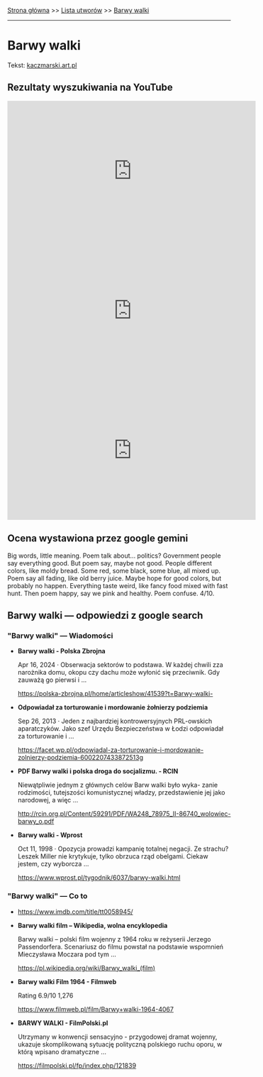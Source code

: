[Strona główna](../index.md) >> [Lista utworów](../list.md) >> [Barwy walki](74.md)

---

# Barwy walki

Tekst: [kaczmarski.art.pl](https://www.kaczmarski.art.pl/tworczosc/wiersze/barwy-walki/)

## Rezultaty wyszukiwania na YouTube

<iframe width="560" height="315" src="https://www.youtube.com/embed/0cECcZRhnzQ?si=IdontcarewhotheIRSsendsImnotpayingtaxes" title="YouTube video player" frameborder="0" allow="accelerometer; autoplay; clipboard-write; encrypted-media; gyroscope; picture-in-picture; web-share" referrerpolicy="strict-origin-when-cross-origin" allowfullscreen></iframe>

<iframe width="560" height="315" src="https://www.youtube.com/embed/m207rpfXHD4?si=IdontcarewhotheIRSsendsImnotpayingtaxes" title="YouTube video player" frameborder="0" allow="accelerometer; autoplay; clipboard-write; encrypted-media; gyroscope; picture-in-picture; web-share" referrerpolicy="strict-origin-when-cross-origin" allowfullscreen></iframe>

<iframe width="560" height="315" src="https://www.youtube.com/embed/exm1fA0p964?si=IdontcarewhotheIRSsendsImnotpayingtaxes" title="YouTube video player" frameborder="0" allow="accelerometer; autoplay; clipboard-write; encrypted-media; gyroscope; picture-in-picture; web-share" referrerpolicy="strict-origin-when-cross-origin" allowfullscreen></iframe>

## Ocena wystawiona przez google gemini

Big words, little meaning. Poem talk about... politics? Government people say everything good. But poem say, maybe not good. People different colors, like moldy bread. Some red, some black, some blue, all mixed up. Poem say all fading, like old berry juice. Maybe hope for good colors, but probably no happen. Everything taste weird, like fancy food mixed with fast hunt. Then poem happy, say we pink and healthy. Poem confuse. 4/10.


## Barwy walki — odpowiedzi z google search

### "Barwy walki" — Wiadomości

- **Barwy walki - Polska Zbrojna**

    Apr 16, 2024  ·  Obserwacja sektorów to podstawa. W każdej chwili zza narożnika domu, okopu czy dachu może wyłonić się przeciwnik. Gdy zauważą go pierwsi i ... 

   <https://polska-zbrojna.pl/home/articleshow/41539?t=Barwy-walki->
- **Odpowiadał za torturowanie i mordowanie żołnierzy podziemia**

    Sep 26, 2013  ·  Jeden z najbardziej kontrowersyjnych PRL-owskich aparatczyków. Jako szef Urzędu Bezpieczeństwa w Łodzi odpowiadał za torturowanie i ... 

   <https://facet.wp.pl/odpowiadal-za-torturowanie-i-mordowanie-zolnierzy-podziemia-6002207433872513g>
- **PDF Barwy walki i polska droga do socjalizmu. - RCIN**

    Niewątpliwie jednym z głównych celów Barw walki było wyka- zanie rodzimości, tutejszości komunistycznej władzy, przedstawienie jej jako narodowej, a więc ... 

   <http://rcin.org.pl/Content/59291/PDF/WA248_78975_II-86740_wolowiec-barwy_o.pdf>
- **Barwy walki - Wprost**

    Oct 11, 1998  ·  Opozycja prowadzi kampanię totalnej negacji. Ze strachu? Leszek Miller nie krytykuje, tylko obrzuca rząd obelgami. Ciekaw jestem, czy wyborcza ... 

   <https://www.wprost.pl/tygodnik/6037/barwy-walki.html>

### "Barwy walki" — Co to

- <https://www.imdb.com/title/tt0058945/>
- **Barwy walki film – Wikipedia, wolna encyklopedia**

    Barwy walki – polski film wojenny z 1964 roku w reżyserii Jerzego Passendorfera. Scenariusz do filmu powstał na podstawie wspomnień Mieczysława Moczara pod tym ... 

   <https://pl.wikipedia.org/wiki/Barwy_walki_(film)>
- **Barwy walki  Film  1964 - Filmweb**

    Rating   6.9/10  1,276   

   <https://www.filmweb.pl/film/Barwy+walki-1964-4067>
- **BARWY WALKI - FilmPolski.pl**

    Utrzymany w konwencji sensacyjno - przygodowej dramat wojenny, ukazuje skomplikowaną sytuację polityczną polskiego ruchu oporu, w którą wpisano dramatyczne ... 

   <https://filmpolski.pl/fp/index.php/121839>

